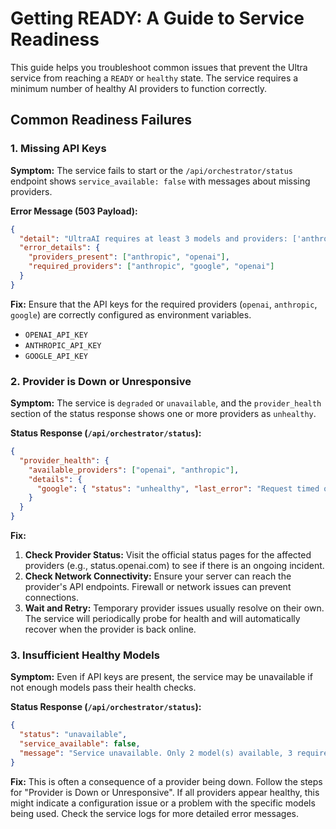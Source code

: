 # Getting READY: A Guide to Service Readiness

This guide helps you troubleshoot common issues that prevent the Ultra service from reaching a `READY` or `healthy` state. The service requires a minimum number of healthy AI providers to function correctly.

## Common Readiness Failures

### 1. Missing API Keys

**Symptom:** The service fails to start or the `/api/orchestrator/status` endpoint shows `service_available: false` with messages about missing providers.

**Error Message (503 Payload):**
```json
{
  "detail": "UltraAI requires at least 3 models and providers: ['anthropic', 'google', 'openai']; missing: ['google']; available_models=2",
  "error_details": {
    "providers_present": ["anthropic", "openai"],
    "required_providers": ["anthropic", "google", "openai"]
  }
}
```

**Fix:** Ensure that the API keys for the required providers (`openai`, `anthropic`, `google`) are correctly configured as environment variables.

- `OPENAI_API_KEY`
- `ANTHROPIC_API_KEY`
- `GOOGLE_API_KEY`

### 2. Provider is Down or Unresponsive

**Symptom:** The service is `degraded` or `unavailable`, and the `provider_health` section of the status response shows one or more providers as `unhealthy`.

**Status Response (`/api/orchestrator/status`):**
```json
{
  "provider_health": {
    "available_providers": ["openai", "anthropic"],
    "details": {
      "google": { "status": "unhealthy", "last_error": "Request timed out" }
    }
  }
}
```

**Fix:**
1. **Check Provider Status:** Visit the official status pages for the affected providers (e.g., status.openai.com) to see if there is an ongoing incident.
2. **Check Network Connectivity:** Ensure your server can reach the provider's API endpoints. Firewall or network issues can prevent connections.
3. **Wait and Retry:** Temporary provider issues usually resolve on their own. The service will periodically probe for health and will automatically recover when the provider is back online.

### 3. Insufficient Healthy Models

**Symptom:** Even if API keys are present, the service may be unavailable if not enough models pass their health checks.

**Status Response (`/api/orchestrator/status`):**
```json
{
  "status": "unavailable",
  "service_available": false,
  "message": "Service unavailable. Only 2 model(s) available, 3 required"
}
```

**Fix:** This is often a consequence of a provider being down. Follow the steps for "Provider is Down or Unresponsive". If all providers appear healthy, this might indicate a configuration issue or a problem with the specific models being used. Check the service logs for more detailed error messages.